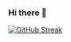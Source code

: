 
### Hi there 👋

[![GitHub Streak](http://github-readme-streak-stats.herokuapp.com?user=rivalTJ7&theme=dark&border_radius=4.4&date_format=M%20j%5B%2C%20Y%5D&mode=weekly)](https://git.io/streak-stats)



<!--
**rivalTj7/rivalTj7** is a ✨ _special_ ✨ repository because its `README.md` (this file) appears on your GitHub profile.
Here are some ideas to get you started:
- 🔭 I’m currently working on ...
- 🌱 I’m currently learning ...
- 👯 I’m looking to collaborate on ...
- 🤔 I’m looking for help with ...
- 💬 Ask me about ...
- 📫 How to reach me: ...
- 😄 Pronouns: ...
- ⚡ Fun fact: ...
-->

